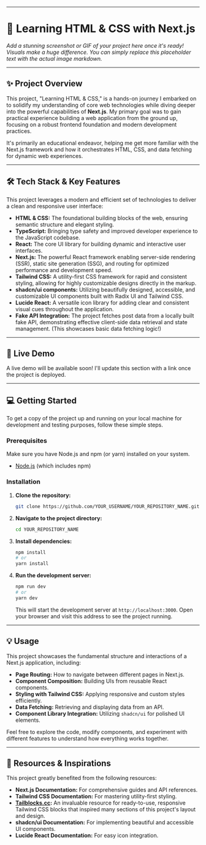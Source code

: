 
-----

# 🚀 Learning HTML & CSS with Next.js

*Add a stunning screenshot or GIF of your project here once it's ready\! Visuals make a huge difference. You can simply replace this placeholder text with the actual image markdown.*

-----

## ✨ Project Overview

This project, "Learning HTML & CSS," is a hands-on journey I embarked on to solidify my understanding of core web technologies while diving deeper into the powerful capabilities of **Next.js**. My primary goal was to gain practical experience building a web application from the ground up, focusing on a robust frontend foundation and modern development practices.

It's primarily an educational endeavor, helping me get more familiar with the Next.js framework and how it orchestrates HTML, CSS, and data fetching for dynamic web experiences.

-----

## 🛠️ Tech Stack & Key Features

This project leverages a modern and efficient set of technologies to deliver a clean and responsive user interface:

  * **HTML & CSS:** The foundational building blocks of the web, ensuring semantic structure and elegant styling.
  * **TypeScript:** Bringing type safety and improved developer experience to the JavaScript codebase.
  * **React:** The core UI library for building dynamic and interactive user interfaces.
  * **Next.js:** The powerful React framework enabling server-side rendering (SSR), static site generation (SSG), and routing for optimized performance and development speed.
  * **Tailwind CSS:** A utility-first CSS framework for rapid and consistent styling, allowing for highly customizable designs directly in the markup.
  * **shadcn/ui components:** Utilizing beautifully designed, accessible, and customizable UI components built with Radix UI and Tailwind CSS.
  * **Lucide React:** A versatile icon library for adding clear and consistent visual cues throughout the application.
  * **Fake API Integration:** The project fetches post data from a locally built fake API, demonstrating effective client-side data retrieval and state management. (This showcases basic data fetching logic\!)

-----

## 🚀 Live Demo

A live demo will be available soon\! I'll update this section with a link once the project is deployed.

-----

## 💻 Getting Started

To get a copy of the project up and running on your local machine for development and testing purposes, follow these simple steps.

### Prerequisites

Make sure you have Node.js and npm (or yarn) installed on your system.

  * [Node.js](https://nodejs.org/en/download/) (which includes npm)

### Installation

1.  **Clone the repository:**

    ```bash
    git clone https://github.com/YOUR_USERNAME/YOUR_REPOSITORY_NAME.git
    ```

2.  **Navigate to the project directory:**

    ```bash
    cd YOUR_REPOSITORY_NAME
    ```

3.  **Install dependencies:**

    ```bash
    npm install
    # or
    yarn install
    ```

4.  **Run the development server:**

    ```bash
    npm run dev
    # or
    yarn dev
    ```

    This will start the development server at `http://localhost:3000`. Open your browser and visit this address to see the project running.

-----

## 💡 Usage

This project showcases the fundamental structure and interactions of a Next.js application, including:

  * **Page Routing:** How to navigate between different pages in Next.js.
  * **Component Composition:** Building UIs from reusable React components.
  * **Styling with Tailwind CSS:** Applying responsive and custom styles efficiently.
  * **Data Fetching:** Retrieving and displaying data from an API.
  * **Component Library Integration:** Utilizing `shadcn/ui` for polished UI elements.

Feel free to explore the code, modify components, and experiment with different features to understand how everything works together.

-----

## 🔗 Resources & Inspirations

This project greatly benefited from the following resources:

  * **Next.js Documentation:** For comprehensive guides and API references.
  * **Tailwind CSS Documentation:** For mastering utility-first styling.
  * **[Tailblocks.cc](https://tailblocks.cc/):** An invaluable resource for ready-to-use, responsive Tailwind CSS blocks that inspired many sections of this project's layout and design.
  * **shadcn/ui Documentation:** For implementing beautiful and accessible UI components.
  * **Lucide React Documentation:** For easy icon integration.
